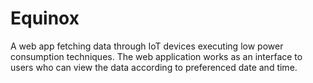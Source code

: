 # Equinox
A web app fetching data through IoT devices executing low power consumption techniques.
The web application works as an interface to users who can view the data according to preferenced date and time.
